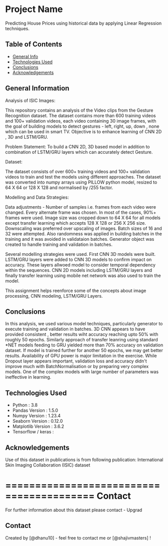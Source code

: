 # Project Name

Predicting House Prices using historical data by applying Linear Regression techniques.

## Table of Contents
* [General Info](#general-information)
* [Technologies Used](#technologies-used)
* [Conclusions](#conclusions)
* [Acknowledgements](#acknowledgements)

<!-- You can include any other section that is pertinent to your problem -->

## General Information

Analysis of ISIC Images:

This repository contains an analysis of the Video clips from the Gesture Recognition dataset. The dataset contains more than 600 training videos and 100+ validation videos, each video containing 30 image frames, with the goal of building models to detect gestures - left, right, up, down , none which can be used in smart TV.
Objective is to enhance learning of CNN 2D , 3D and LSTM/GRU.

Problem Statement:
To build a CNN 2D, 3D based model in addition to combination of  LSTM/GRU layers which can accurately detect Gesture.

Dataset:

The dataset consists of over 600+ training videos and 100+ validation videos to train and test the models using different approaches.
The dataset was converted into numpy arrays using PILLOW python model, resized to 64 X 64 or 128 X 128 and normalised by /255 factor.

Modelling and Data Strategies:

Data adjustments - Number of samples i.e. frames from each video were changed. Every alternate frame was chosen. In most of the cases, 90%+ frames were used.
Image size was cropped down to 64 X 64 for all models except transfer learning which accepts 128 X 128 or 256 X 256 size. Downscaling was preferred over upscaling of images.
Batch sizes of 16 and 32 were attempted. Also randomness was applied in building batches in the training and it was avoided in validataion batches.
Generator object was created to handle training and validation in batches.

Several modelling strategies were used. First CNN 3D models were built. LSTM/GRU layers were added to CNN 3D models to confirm impact on accuracy. 
These layers allwoed model to consider temporal dependency within the sequences.
CNN 2D models including LSTM/GRU layers and finally transfer learning using mobile net network was also used to train the model.


This assignment helps reenforce some of the concepts about image processing, CNN modeling, LSTM/GRU Layers.

<!-- You don't have to answer all the questions - just the ones relevant to your project. -->

## Conclusions
In this analysis, we used various model techniques, particularly generator to execute training and validation in batches.
3D CNN appears to have provided consistent , better results wiht accuracy reaching upto 50% with roughly 50 epochs.
Similarly approach of transfer leanring using standard *NET models feeding to GRU yielded more than 70% accuracy on validation dataset. If model is trained further for another 50 epochs, we may  get better results.
Availability of GPU power is major limitation in the exercise.
While Dropout layer appears important, validation loss and accuracy didn't improve much with BatchNormalisation or by preparing very complex models.
One of the complex models with large number of parameters was ineffective in learning.


<!-- You don't have to answer all the questions - just the ones relevant to your project. -->


## Technologies Used
- Python : 3.8
- Pandas Version : 1.5.0
- Numpy  Version : 1.23.4
- Seaborn Version : 0.12.0
- Matplotlib Version : 3.6.2
- Tensorflow / keras : 

<!-- As the libraries versions keep on changing, it is recommended to mention the version of library used in this project -->

## Acknowledgements
Use of this dataset in publications is from following publication:
International Skin Imaging Collaboration (ISIC) dataset



=========================================
Contact
=========================================
	
For further information about this dataset please contact - Upgrad


## Contact
Created by [@dhanu10] - feel free to contact me or [@shajivmasters] !


<!-- Optional -->
<!-- ## License -->
<!-- This project is open source and available under the [... License](). -->

<!-- You don't have to include all sections - just the one's relevant to your project -->
